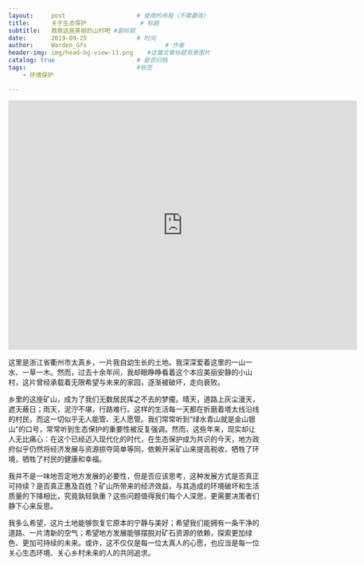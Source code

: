 ```yaml
---
layout:     post                    # 使用的布局（不需要改）
title:      关于生态保护               # 标题 
subtitle:   救救这座美丽的山村吧 #副标题
date:       2019-09-25              # 时间
author:     Warden_Gfs                      # 作者
header-img: img/head-bg-view-11.png    #这篇文章标题背景图片
catalog: true                       # 是否归档
tags:                               #标签
    - 环境保护

---
```

<iframe src="https://720yun.com/t/73vki98h77w" frameborder="no" width="700" height="500" ></iframe>

这里是浙江省衢州市太真乡，一片我自幼生长的土地。我深深爱着这里的一山一水、一草一木。然而，过去十余年间，我却眼睁睁看着这个本应美丽安静的小山村，这片曾经承载着无限希望与未来的家园，逐渐被破坏，走向衰败。

乡里的这座矿山，成为了我们无数居民挥之不去的梦魇。晴天，道路上灰尘漫天，遮天蔽日；雨天，泥泞不堪，行路难行。这样的生活每一天都在折磨着塔太线沿线的村民，而这一切似乎无人能管、无人愿管。我们常常听到“绿水青山就是金山银山”的口号，常常听到生态保护的重要性被反复强调。然而，这些年来，现实却让人无比痛心：在这个已经迈入现代化的时代，在生态保护成为共识的今天，地方政府似乎仍然将经济发展与资源掠夺简单等同，依赖开采矿山来提高税收，牺牲了环境，牺牲了村民的健康和幸福。

我并不是一味地否定地方发展的必要性，但是否应该思考，这种发展方式是否真正可持续？是否真正惠及百姓？矿山所带来的经济效益，与其造成的环境破坏和生活质量的下降相比，究竟孰轻孰重？这些问题值得我们每个人深思，更需要决策者们静下心来反思。

我多么希望，这片土地能够恢复它原本的宁静与美好；希望我们能拥有一条干净的道路、一片清新的空气；希望地方发展能够摆脱对矿石资源的依赖，探索更加绿色、更加可持续的未来。或许，这不仅仅是每一位太真人的心愿，也应当是每一位关心生态环境、关心乡村未来的人的共同追求。
